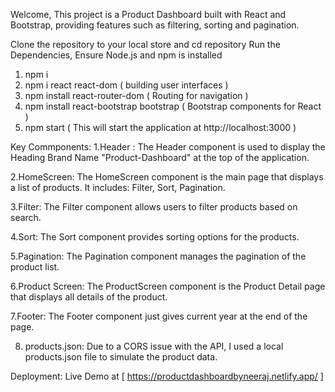 Welcome, This project is a Product Dashboard built with React and Bootstrap, providing features such as filtering, sorting and pagination.

Clone the repository to your local store and cd repository
Run the Dependencies,
Ensure Node.js and npm is installed
1. npm i
2. npm i react react-dom  ( building user interfaces )
3. npm install react-router-dom ( Routing for navigation )
4. npm install react-bootstrap bootstrap ( Bootstrap components for React )
5. npm start ( This will start the application at http://localhost:3000 )

Key Commponents:
1.Header : The Header component is used to display the Heading Brand Name "Product-Dashboard"  at the top of the application.

2.HomeScreen: The HomeScreen component is the main page that displays a list of products. It includes: Filter, Sort, Pagination.

3.Filter: The Filter component allows users to filter products based on search.

4.Sort: The Sort component provides sorting options for the products.

5.Pagination: The Pagination component manages the pagination of the product list.

6.Product Screen: The ProductScreen component is the Product Detail page that displays all details of the product.

7.Footer: The Footer component just gives current year at the end of the page.

8. products.json:  Due to a CORS issue with the API, I used a local products.json file to simulate the product data.

Deployment: Live Demo at [ https://productdashboardbyneeraj.netlify.app/ ]
